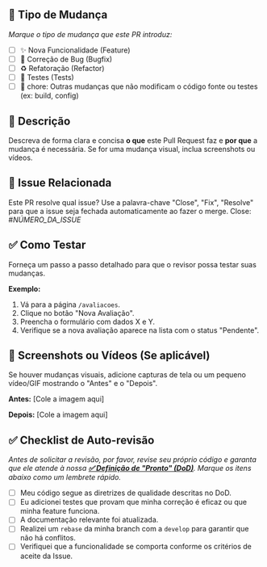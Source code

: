 ## 🎯 Tipo de Mudança

_Marque o tipo de mudança que este PR introduz:_
- [ ] ✨ Nova Funcionalidade (Feature)
- [ ] 🐞 Correção de Bug (Bugfix)
- [ ] ♻️ Refatoração (Refactor)
- [ ] 🧪 Testes (Tests)
- [ ] 🧹 chore: Outras mudanças que não modificam o código fonte ou testes (ex: build, config)

## 📝 Descrição

Descreva de forma clara e concisa **o que** este Pull Request faz e **por que** a mudança é necessária. Se for uma mudança visual, inclua screenshots ou vídeos.


## 🔗 Issue Relacionada

Este PR resolve qual issue? Use a palavra-chave "Close", "Fix", "Resolve" para que a issue seja fechada automaticamente ao fazer o merge.
Close: #_NÚMERO_DA_ISSUE_


## ✅ Como Testar

Forneça um passo a passo detalhado para que o revisor possa testar suas mudanças.

**Exemplo:**
1.  Vá para a página `/avaliacoes`.
2.  Clique no botão "Nova Avaliação".
3.  Preencha o formulário com dados X e Y.
4.  Verifique se a nova avaliação aparece na lista com o status "Pendente".

## 📸 Screenshots ou Vídeos (Se aplicável)

Se houver mudanças visuais, adicione capturas de tela ou um pequeno vídeo/GIF mostrando o "Antes" e o "Depois".

**Antes:**
[Cole a imagem aqui]

**Depois:**
[Cole a imagem aqui]

## ✅ Checklist de Auto-revisão

*Antes de solicitar a revisão, por favor, revise seu próprio código e garanta que ele atende à nossa **[✅ Definição de "Pronto" (DoD)](https://github.com/50tarcisiopieroni/Projeto-IEE/blob/main/docs/05-DEFINITION_OF_DONE.md)**. Marque os itens abaixo como um lembrete rápido.*
- [ ] Meu código segue as diretrizes de qualidade descritas no DoD.
- [ ] Eu adicionei testes que provam que minha correção é eficaz ou que minha feature funciona.
- [ ] A documentação relevante foi atualizada.
- [ ] Realizei um `rebase` da minha branch com a `develop` para garantir que não há conflitos.
- [ ] Verifiquei que a funcionalidade se comporta conforme os critérios de aceite da Issue.
